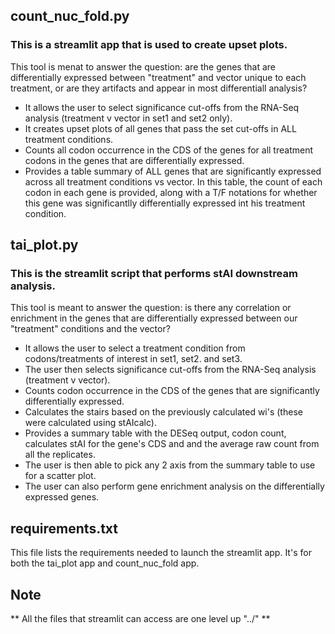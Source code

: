 
## count_nuc_fold.py

### This is a streamlit app that is used to create upset plots.
This tool is menat to answer the question: are the genes that are differentially expressed between "treatment" and vector unique to each treatment, or are they artifacts and appear in most differentiall analysis? 


- It allows the user to select significance cut-offs from the RNA-Seq analysis (treatment v vector in set1 and set2 only).
- It creates upset plots of all genes that pass the set cut-offs in ALL treatment conditions.
- Counts all codon occurrence in the CDS of the genes for all treatment codons in the genes that are differentially expressed. 
- Provides a table summary of ALL genes that are significantly expressed across all treatment conditions vs vector. In this table, the count of each codon in each gene is provided, along with a T/F notations for whether this gene was significantlly differentially expressed int his treatment condition. 




## tai_plot.py 

### This is the streamlit script that performs stAI downstream analysis. 
This tool is meant to answer the question: is there any correlation or enrichment in the genes that are differentially expressed between our "treatment" conditions and the vector?


- It allows the user to select a treatment condition from codons/treatments of interest in set1, set2. and set3.
- The user then selects significance cut-offs from the RNA-Seq analysis (treatment v vector).
- Counts codon occurrence in the CDS of the genes that are significantly differentially expressed.
- Calculates the stairs based on the previously calculated wi's (these were calculated using stAIcalc).
- Provides a summary table with the DESeq output, codon count, calculates stAI for the gene's CDS and and the average raw count from all the replicates.
- The user is then able to pick any 2 axis from the summary table to use for a scatter plot.
- The user can also perform gene enrichment analysis on the differentially expressed genes. 


## requirements.txt

This file lists the requirements needed to launch the streamlit app. It's for both the tai_plot app and count_nuc_fold app.


## Note
** All the files that streamlit can access are one level up "../" **
